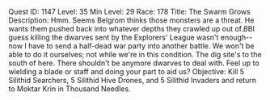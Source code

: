 Quest ID: 1147
Level: 35
Min Level: 29
Race: 178
Title: The Swarm Grows
Description: Hmm. Seems Belgrom thinks those monsters are a threat. He wants them pushed back into whatever depths they crawled up out of.$B$BI guess killing the dwarves sent by the Explorers' League wasn't enough--now I have to send a half-dead war party into another battle. We won't be able to do it ourselves; not while we're in this condition. The dig site's to the south of here. There shouldn't be anymore dwarves to deal with. Feel up to wielding a blade or staff and doing your part to aid us?
Objective: Kill 5 Silithid Searchers, 5 Silithid Hive Drones, and 5 Silithid Invaders and return to Moktar Krin in Thousand Needles.
